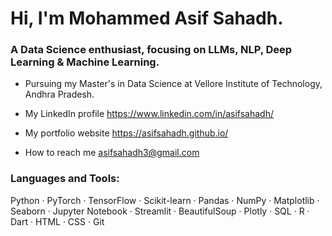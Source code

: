 <h1>Hi, I'm Mohammed Asif Sahadh.</h1>
<h3>A Data Science enthusiast, focusing on LLMs, NLP, Deep Learning & Machine Learning.</h3>

- Pursuing my Master's in Data Science at Vellore Institute of Technology, Andhra Pradesh.

- My LinkedIn profile https://www.linkedin.com/in/asifsahadh/
  
- My portfolio website https://asifsahadh.github.io/

- How to reach me asifsahadh3@gmail.com

<h3 align="left">Languages and Tools:</h3>

Python · PyTorch · TensorFlow · Scikit-learn · Pandas · NumPy · Matplotlib · Seaborn · Jupyter Notebook · Streamlit · BeautifulSoup · Plotly · SQL · R · Dart · HTML · CSS · Git
